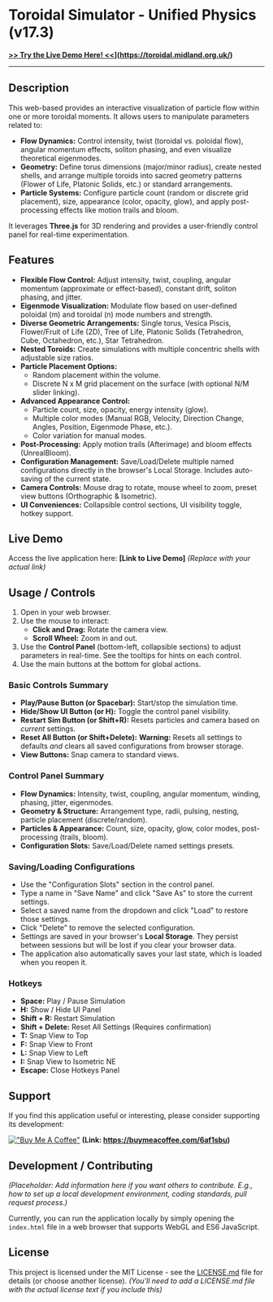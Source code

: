 # Toroidal Simulator - Unified Physics (v17.3)

**[>> Try the Live Demo Here! <<]([https://your-github-username.github.io/your-repo-name/)](https://toroidal.midland.org.uk/)**

---

## Description

This web-based provides an interactive visualization of particle flow within one or more toroidal moments. It allows users to manipulate parameters related to:

* **Flow Dynamics:** Control intensity, twist (toroidal vs. poloidal flow), angular momentum effects, soliton phasing, and even visualize theoretical eigenmodes.
* **Geometry:** Define torus dimensions (major/minor radius), create nested shells, and arrange multiple toroids into sacred geometry patterns (Flower of Life, Platonic Solids, etc.) or standard arrangements.
* **Particle Systems:** Configure particle count (random or discrete grid placement), size, appearance (color, opacity, glow), and apply post-processing effects like motion trails and bloom.

It leverages **Three.js** for 3D rendering and provides a user-friendly control panel for real-time experimentation.

## Features

* **Flexible Flow Control:** Adjust intensity, twist, coupling, angular momentum (approximate or effect-based), constant drift, soliton phasing, and jitter.
* **Eigenmode Visualization:** Modulate flow based on user-defined poloidal (m) and toroidal (n) mode numbers and strength.
* **Diverse Geometric Arrangements:** Single torus, Vesica Piscis, Flower/Fruit of Life (2D), Tree of Life, Platonic Solids (Tetrahedron, Cube, Octahedron, etc.), Star Tetrahedron.
* **Nested Toroids:** Create simulations with multiple concentric shells with adjustable size ratios.
* **Particle Placement Options:**
    * Random placement within the volume.
    * Discrete N x M grid placement on the surface (with optional N/M slider linking).
* **Advanced Appearance Control:**
    * Particle count, size, opacity, energy intensity (glow).
    * Multiple color modes (Manual RGB, Velocity, Direction Change, Angles, Position, Eigenmode Phase, etc.).
    * Color variation for manual modes.
* **Post-Processing:** Apply motion trails (Afterimage) and bloom effects (UnrealBloom).
* **Configuration Management:** Save/Load/Delete multiple named configurations directly in the browser's Local Storage. Includes auto-saving of the current state.
* **Camera Controls:** Mouse drag to rotate, mouse wheel to zoom, preset view buttons (Orthographic & Isometric).
* **UI Conveniences:** Collapsible control sections, UI visibility toggle, hotkey support.

## Live Demo

Access the live application here: **[Link to Live Demo]**
*(Replace with your actual link)*

## Usage / Controls

1.  Open in your web browser.
2.  Use the mouse to interact:
    * **Click and Drag:** Rotate the camera view.
    * **Scroll Wheel:** Zoom in and out.
3.  Use the **Control Panel** (bottom-left, collapsible sections) to adjust parameters in real-time. See the tooltips for hints on each control.
4.  Use the main buttons at the bottom for global actions.

### Basic Controls Summary

* **Play/Pause Button (or Spacebar):** Start/stop the simulation time.
* **Hide/Show UI Button (or H):** Toggle the control panel visibility.
* **Restart Sim Button (or Shift+R):** Resets particles and camera based on *current* settings.
* **Reset All Button (or Shift+Delete):** **Warning:** Resets all settings to defaults *and* clears all saved configurations from browser storage.
* **View Buttons:** Snap camera to standard views.

### Control Panel Summary

* **Flow Dynamics:** Intensity, twist, coupling, angular momentum, winding, phasing, jitter, eigenmodes.
* **Geometry & Structure:** Arrangement type, radii, pulsing, nesting, particle placement (discrete/random).
* **Particles & Appearance:** Count, size, opacity, glow, color modes, post-processing (trails, bloom).
* **Configuration Slots:** Save/Load/Delete named settings presets.

### Saving/Loading Configurations

* Use the "Configuration Slots" section in the control panel.
* Type a name in "Save Name" and click "Save As" to store the current settings.
* Select a saved name from the dropdown and click "Load" to restore those settings.
* Click "Delete" to remove the selected configuration.
* Settings are saved in your browser's **Local Storage**. They persist between sessions but will be lost if you clear your browser data.
* The application also automatically saves your last state, which is loaded when you reopen it.

### Hotkeys

* **Space:** Play / Pause Simulation
* **H:** Show / Hide UI Panel
* **Shift + R:** Restart Simulation
* **Shift + Delete:** Reset All Settings (Requires confirmation)
* **T:** Snap View to Top
* **F:** Snap View to Front
* **L:** Snap View to Left
* **I:** Snap View to Isometric NE
* **Escape:** Close Hotkeys Panel

## Support

If you find this application useful or interesting, please consider supporting its development:

[!["Buy Me A Coffee"](https://www.buymeacoffee.com/assets/img/custom_images/orange_img.png)](https://buymeacoffee.com/6af1sbu)
**(Link: https://buymeacoffee.com/6af1sbu)**

## Development / Contributing

*(Placeholder: Add information here if you want others to contribute. E.g., how to set up a local development environment, coding standards, pull request process.)*

Currently, you can run the application locally by simply opening the `index.html` file in a web browser that supports WebGL and ES6 JavaScript.

## License

This project is licensed under the MIT License - see the [LICENSE.md](LICENSE.md) file for details (or choose another license).
*(You'll need to add a LICENSE.md file with the actual license text if you include this)*
